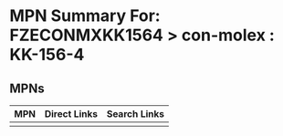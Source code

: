 



# MPN Summary For: FZECONMXKK1564 > con-molex : KK-156-4

## MPNs
  

|MPN|Direct Links|Search Links|
| :--- | :--- | :--- |
||||
